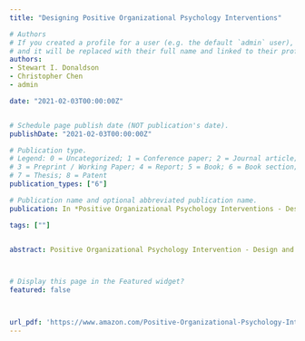 ```yaml
---
title: "Designing Positive Organizational Psychology Interventions"

# Authors
# If you created a profile for a user (e.g. the default `admin` user), write the username (folder name) here 
# and it will be replaced with their full name and linked to their profile.
authors:
- Stewart I. Donaldson
- Christopher Chen
- admin

date: "2021-02-03T00:00:00Z"


# Schedule page publish date (NOT publication's date).
publishDate: "2021-02-03T00:00:00Z"

# Publication type.
# Legend: 0 = Uncategorized; 1 = Conference paper; 2 = Journal article;
# 3 = Preprint / Working Paper; 4 = Report; 5 = Book; 6 = Book section;
# 7 = Thesis; 8 = Patent
publication_types: ["6"]

# Publication name and optional abbreviated publication name.
publication: In *Positive Organizational Psychology Interventions - Design & Evaluation*

tags: [""]


abstract: Positive Organizational Psychology Intervention - Design and Evaluation delivers a concise description and synthesis of positive organizational psychology theory, empirical research, and evidence-based applications. Based on a thorough review of the peer-reviewed literature by the accomplished and distinguished editors, the book offers readers an encapsulation of the growth of the field and the latest state-of-the-art theory and research-driven interventions in this emerging area.



# Display this page in the Featured widget?
featured: false



url_pdf: 'https://www.amazon.com/Positive-Organizational-Psychology-Interventions-Evaluation/dp/1118977378'
---
```


